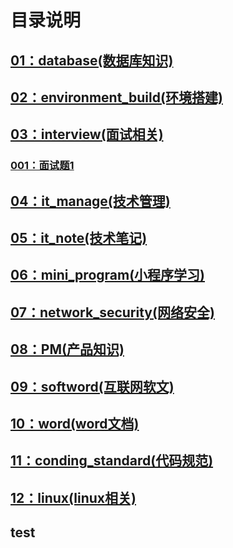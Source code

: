 # 目录说明
## [01：database(数据库知识)](https://github.com/liuyanliang2015/BertNote/tree/master/01%20database) <br>

## [02：environment_build(环境搭建)](https://github.com/liuyanliang2015/BertNote/tree/master/02%20environment_build) <br>

## [03：interview(面试相关)](https://github.com/liuyanliang2015/BertNote/tree/master/03%20interview) <br>
### [001：面试题1](https://github.com/liuyanliang2015/BertNote/blob/master/03%20interview/01%20%E9%9D%A2%E8%AF%95%E9%A2%981.md) <br>

## [04：it_manage(技术管理)](https://github.com/liuyanliang2015/BertNote/tree/master/04%20it_manage) <br>

## [05：it_note(技术笔记)](https://github.com/liuyanliang2015/BertNote/tree/master/05%20it_note) <br>

## [06：mini_program(小程序学习)](https://github.com/liuyanliang2015/BertNote/tree/master/06%20mini_program) <br>

## [07：network_security(网络安全)](https://github.com/liuyanliang2015/BertNote/tree/master/07%20network_security) <br>

## [08：PM(产品知识)](https://github.com/liuyanliang2015/BertNote/tree/master/08%20PM) <br>

## [09：softword(互联网软文)](https://github.com/liuyanliang2015/BertNote/tree/master/09%20softword) <br>

## [10：word(word文档)](https://github.com/liuyanliang2015/BertNote/tree/master/10%20word) <br>

## [11：conding_standard(代码规范)](https://github.com/liuyanliang2015/BertNote/tree/master/11%20coding_standard) <br>

## [12：linux(linux相关)](https://github.com/liuyanliang2015/BertNote/tree/master/12%20linux) <br>

## test



